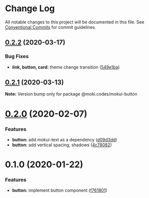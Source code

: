 # Change Log

All notable changes to this project will be documented in this file.
See [Conventional Commits](https://conventionalcommits.org) for commit guidelines.

## [0.2.2](https://github.com/moki/mokui/compare/@moki.codes/mokui-button@0.2.1...@moki.codes/mokui-button@0.2.2) (2020-03-17)


### Bug Fixes

* **link, button, card:** theme change transition ([549e1ba](https://github.com/moki/mokui/commit/549e1ba1337b23a3fa04aee9d76f4e73dfa24db6))





## [0.2.1](https://github.com/moki/mokui/compare/@moki.codes/mokui-button@0.2.0...@moki.codes/mokui-button@0.2.1) (2020-03-13)

**Note:** Version bump only for package @moki.codes/mokui-button





# [0.2.0](https://github.com/moki/mokui/compare/@moki.codes/mokui-button@0.1.0...@moki.codes/mokui-button@0.2.0) (2020-02-07)


### Features

* **button:** add mokui-text as a dependency ([d09d3dd](https://github.com/moki/mokui/commit/d09d3dd89ebde2c5b95e996039ab3932bc377c8a))
* **button:** add vertical spacing, shadows ([4c78082](https://github.com/moki/mokui/commit/4c78082c22ab57dea428602cb4b3fe78d350248e))





# 0.1.0 (2020-01-22)


### Features

* **button:** implement button component ([f761801](https://github.com/moki/mokui/commit/f7618017c32c00bbc6ea654d3ddd7680f54e5a82))
